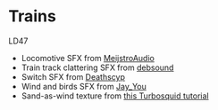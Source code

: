 # Trains
 LD47

* Locomotive SFX from [MeijstroAudio](https://freesound.org/people/MeijstroAudio/sounds/371885/)
* Train track clattering SFX from [debsound](https://freesound.org/people/debsound/sounds/354062/)
* Switch SFX from [Deathscyp](https://freesound.org/people/Deathscyp/sounds/404049/)
* Wind and birds SFX from [Jay_You](https://freesound.org/people/Jay_You/sounds/460398/)
* Sand-as-wind texture from [this Turbosquid tutorial](https://resources.turbosquid.com/library-tutorials/sand/)
